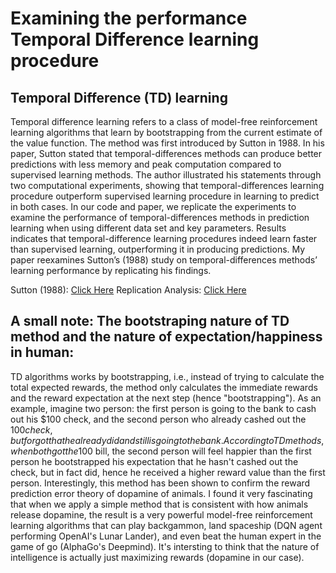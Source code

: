 # Examining the performance Temporal Difference learning procedure

## Temporal Difference (TD) learning
Temporal difference learning refers to a class of model-free reinforcement learning algorithms that learn by bootstrapping from the current estimate of the value function. The method was first introduced by Sutton in 1988. In his paper, Sutton stated that temporal-differences methods can produce better predictions with less memory and peak computation compared to supervised learning methods. The author illustrated his statements through two computational experiments, showing that temporal-differences learning procedure outperform supervised learning procedure in learning to predict in both cases. In our code and paper, we replicate the experiments to examine the performance of temporal-differences methods in prediction learning when using different data set and key parameters. Results indicates that temporal-difference learning procedures indeed learn faster than supervised learning, outperforming it in producing predictions. My paper reexamines Sutton’s (1988) study on temporal-differences methods’ learning performance by replicating his findings.


Sutton (1988): [Click Here](https://www.researchgate.net/publication/225264698_Learning_to_Predict_by_the_Method_of_Temporal_Differences)
Replication Analysis: [Click Here](https://github.com/anhducvu-bot/Temporal_Difference_Experiment/blob/main/Temporal%20Difference%20Replication%20-%20Anh%20Vu.pdf)

## A small note: The bootstraping nature of TD method and the nature of expectation/happiness in human: 
TD algorithms works by bootstrapping, i.e., instead of trying to calculate the total expected rewards, the method only calculates the immediate rewards and the reward expectation at the next step (hence "bootstrapping"). As an example, imagine two person: the first person is going to the bank to cash out his $100 check, and the second person who already cashed out the $100 check, but forgot that he already did and still is going to the bank. According to TD methods, when both got the 100$ bill, the second person will feel happier than the first person he bootstrapped his expectation that he hasn't cashed out the check, but in fact did, hence he received a higher reward value than the first person. Interestingly, this method has been shown to confirm the reward prediction error theory of dopamine of animals. I found it very fascinating that when we apply a simple method that is consistent with how animals release dopamine, the result is a very powerful model-free reinforcement learning algorithms that can play backgammon, land spaceship (DQN agent performing OpenAI's Lunar Lander), and even beat the human expert in the game of go (AlphaGo's Deepmind). It's intersting to think that the nature of intelligence is actually just maximizing rewards (dopamine in our case). 
